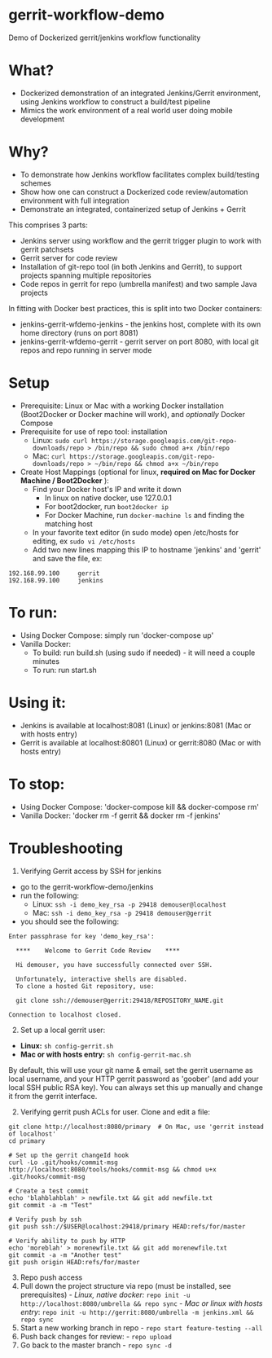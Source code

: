 # gerrit-workflow-demo
Demo of Dockerized gerrit/jenkins workflow functionality

# What?
* Dockerized demonstration of an integrated Jenkins/Gerrit environment, using Jenkins workflow to construct a build/test pipeline
* Mimics the work environment of a real world user doing mobile development

# Why?
* To demonstrate how Jenkins workflow facilitates complex build/testing schemes
* Show how one can construct a Dockerized code review/automation environment with full integration
* Demonstrate an integrated, containerized setup of Jenkins + Gerrit

This comprises 3 parts:
* Jenkins server using workflow and the gerrit trigger plugin to work with gerrit patchsets
* Gerrit server for code review
* Installation of git-repo tool (in both Jenkins and Gerrit), to support projects spanning multiple repositories
* Code repos in gerrit for repo (umbrella manifest) and two sample Java projects

In fitting with Docker best practices, this is split into two Docker containers:

* jenkins-gerrit-wfdemo-jenkins - the jenkins host, complete with its own home directory (runs on port 8081)
* jenkins-gerrit-wfdemo-gerrit - gerrit server on port 8080, with local git repos and repo running in server mode 


# Setup
* Prerequisite: Linux or Mac with a working Docker installation (Boot2Docker or Docker machine will work), and *optionally* Docker Compose
* Prerequisite for use of repo tool: installation
  - Linux: `sudo curl https://storage.googleapis.com/git-repo-downloads/repo > /bin/repo && sudo chmod a+x /bin/repo`
  - Mac: `curl https://storage.googleapis.com/git-repo-downloads/repo > ~/bin/repo && chmod a+x ~/bin/repo`
* Create Host Mappings (optional for linux, **required on Mac for Docker Machine / Boot2Docker** ):
  - Find your Docker host's IP and write it down
    - In linux on native docker, use 127.0.0.1
    - For boot2docker, run `boot2docker ip`
    - For Docker Machine, run `docker-machine ls` and finding the matching host
  - In your favorite text editor (in sudo mode) open /etc/hosts for editing, ex `sudo vi /etc/hosts`
  - Add two new lines mapping this IP to hostname 'jenkins' and 'gerrit' and save the file, ex:

```
192.168.99.100     gerrit
192.168.99.100     jenkins
```

# To run:

* Using Docker Compose:  simply run 'docker-compose up'
* Vanilla Docker: 
	- To build: run build.sh (using sudo if needed) - it will need a couple minutes
	- To run: run start.sh

# Using it:
* Jenkins is available at localhost:8081 (Linux) or jenkins:8081 (Mac or with hosts entry)
* Gerrit is available at localhost:80801 (Linux) or gerrit:8080 (Mac or with hosts entry) 

# To stop:
* Using Docker Compose: 'docker-compose kill && docker-compose rm'
* Vanilla Docker:  'docker rm -f gerrit && docker rm -f jenkins'

# Troubleshooting

1. Verifying Gerrit access by SSH for jenkins
* go to the gerrit-workflow-demo/jenkins
* run the following:
  - Linux: `ssh -i demo_key_rsa -p 29418 demouser@localhost`
  - Mac: `ssh -i demo_key_rsa -p 29418 demouser@gerrit`
* you should see the following:
```
Enter passphrase for key 'demo_key_rsa': 

  ****    Welcome to Gerrit Code Review    ****

  Hi demouser, you have successfully connected over SSH.

  Unfortunately, interactive shells are disabled.
  To clone a hosted Git repository, use:

  git clone ssh://demouser@gerrit:29418/REPOSITORY_NAME.git

Connection to localhost closed.
```

2. Set up a local gerrit user:
  -  **Linux:** `sh config-gerrit.sh`
  -  **Mac or with hosts entry:** `sh config-gerrit-mac.sh`

By default, this will use your git name & email, set the gerrit username as local username, and your HTTP gerrit password as 'goober' (and add your local SSH public RSA key).  You can always set this up manually and change it from the gerrit interface.

2. Verifying gerrit push ACLs for user.  Clone and edit a file: 
```shell
git clone http://localhost:8080/primary  # On Mac, use 'gerrit instead of localhost'
cd primary

# Set up the gerrit changeId hook
curl -Lo .git/hooks/commit-msg http://localhost:8080/tools/hooks/commit-msg && chmod u+x .git/hooks/commit-msg

# Create a test commit
echo 'blahblahblah' > newfile.txt && git add newfile.txt
git commit -a -m "Test"

# Verify push by ssh
git push ssh://$USER@localhost:29418/primary HEAD:refs/for/master

# Verify ability to push by HTTP
echo 'moreblah' > morenewfile.txt && git add morenewfile.txt
git commit -a -m "Another test"
git push origin HEAD:refs/for/master
```

3. Repo push access
  1. Pull down the project structure via repo (must be installed, see prerequisites)
    - *Linux, native docker:* `repo init -u http://localhost:8080/umbrella && repo sync`
    - *Mac or linux with hosts entry*: `repo init -u http://gerrit:8080/umbrella -m jenkins.xml && repo sync`
  2. Start a new working branch in repo
    - `repo start feature-testing --all`
  3. Push back changes for review: 
    - `repo upload`
  4. Go back to the master branch 
    - `repo sync -d`